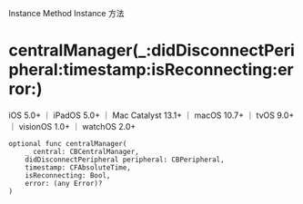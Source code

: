Instance Method Instance 方法

# centralManager(_:didDisconnectPeripheral:timestamp:isReconnecting:error:) 

iOS 5.0+ ｜ iPadOS 5.0+ ｜ Mac Catalyst 13.1+ ｜ macOS 10.7+ ｜ tvOS 9.0+ ｜ visionOS 1.0+ ｜ watchOS 2.0+ 

```
optional func centralManager(
    _ central: CBCentralManager,
    didDisconnectPeripheral peripheral: CBPeripheral,
    timestamp: CFAbsoluteTime,
    isReconnecting: Bool,
    error: (any Error)?
)
```
